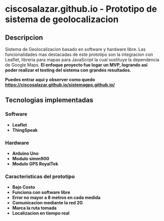 # ciscosalazar.github.io - Prototipo de sistema de geolocalizacion


## Descripcion
Sistema de Geolocalizacion basado en software y hardware libre. Las funcionalidades mas
destacadas de este prototipo son la integracion con Leaflet, libreria para mapas
para JavaScript la cual sustituye la dependencia de Google Maps.
<b>
  El enfoque proyecto fue logar un MVP, logrando asi poder realizar el testing del sistema con grandes resultados.
  
  Puedes entrar aqui y observer como quedo https://ciscosalazar.github.io/sistemagps.github.io/ 

## Tecnologias implementadas

### Software
<ul>
  <li>Leaflet</li>
  <li>ThingSpeak</li>
</ul>

### Hardware
<ul>
  <li>Arduino Uno</li>
  <li>Modulo simm900</li>
  <li>Modulo GPS RoyalTek</li>
</ul>


### Caracteristicas del prototipo
<ul>
  <li>Bajo Costo</li>
  <li>Funciona con software libre</li>
  <li>Error no mayor a 8 metros en cada medida</li>
  <li>Comunicacion mediante la red 2G</li>
  <li>Marca la ruta tomada</li>
  <li>Localizacion en tiempo real</li>
</ul>
